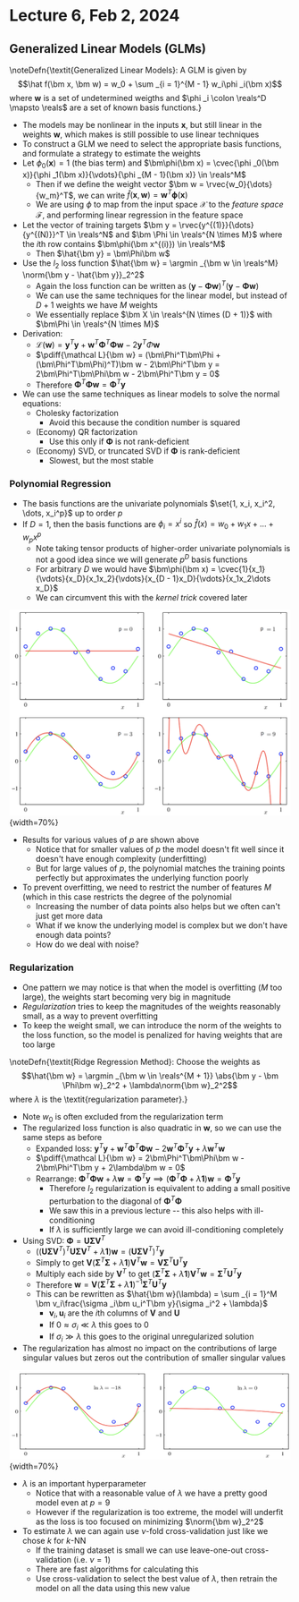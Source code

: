 # Lecture 6, Feb 2, 2024

## Generalized Linear Models (GLMs)

\noteDefn{\textit{Generalized Linear Models}: A GLM is given by $$\hat f(\bm x, \bm w) = w_0 + \sum _{i = 1}^{M - 1} w_i\phi _i(\bm x)$$where $\bm w$ is a set of undetermined weigths and $\phi _i \colon \reals^D \mapsto \reals$ are a set of known basis functions.}

* The models may be nonlinear in the inputs $\bm x$, but still linear in the weights $\bm w$, which makes is still possible to use linear techniques
* To construct a GLM we need to select the appropriate basis functions, and formulate a strategy to estimate the weights
* Let $\phi _0(\bm x) = 1$ (the bias term) and $\bm\phi(\bm x) = \cvec{\phi _0(\bm x)}{\phi _1(\bm x)}{\vdots}{\phi _{M - 1}(\bm x)} \in \reals^M$
	* Then if we define the weight vector $\bm w = \rvec{w_0}{\dots}{w_m}^T$, we can write $\hat f(\bm x, \bm w) = \bm w^T\bm\phi(\bm x)$
	* We are using $\phi$ to map from the input space $\mathcal X$ to the *feature space* $\mathcal F$, and performing linear regression in the feature space
* Let the vector of training targets $\bm y = \rvec{y^{(1)}}{\dots}{y^{(N)}}^T \in \reals^N$ and $\bm \Phi \in \reals^{N \times M}$ where the $i$th row contains $\bm\phi(\bm x^{(i)}) \in \reals^M$
	* Then $\hat{\bm y} = \bm\Phi\bm w$
* Use the $l_2$ loss function $\hat{\bm w} = \argmin _{\bm w \in \reals^M} \norm{\bm y - \hat{\bm y}}_2^2$
	* Again the loss function can be written as $(\bm y - \bm\Phi\bm w)^T(\bm y - \bm\Phi\bm w)$
	* We can use the same techniques for the linear model, but instead of $D + 1$ weights we have $M$ weights
	* We essentially replace $\bm X \in \reals^{N \times (D + 1)}$ with $\bm\Phi \in \reals^{N \times M}$
* Derivation:
	* $\mathcal L(\bm w) = \bm y^T\bm y + \bm w^T\bm\Phi^T\bm\Phi\bm w - 2\bm y^T\Phi\bm w$
	* $\pdiff{\mathcal L}{\bm w} = (\bm\Phi^T\bm\Phi + (\bm\Phi^T\bm\Phi)^T)\bm w - 2\bm\Phi^T\bm y = 2\bm\Phi^T\bm\Phi\bm w - 2\bm\Phi^T\bm y = 0$
	* Therefore $\bm\Phi^T\bm\Phi\bm w = \bm\Phi^T\bm y$
* We can use the same techniques as linear models to solve the normal equations:
	* Cholesky factorization
		* Avoid this because the condition number is squared
	* (Economy) QR factorization
		* Use this only if $\bm\Phi$ is not rank-deficient
	* (Economy) SVD, or truncated SVD if $\bm\Phi$ is rank-deficient
		* Slowest, but the most stable

### Polynomial Regression

* The basis functions are the univariate polynomials $\set{1, x_i, x_i^2, \dots, x_i^p}$ up to order $p$
* If $D = 1$, then the basis functions are $\phi _i = x^i$ so $\hat f(x) = w_0 + w_1x + \dots + w_px^p$
	* Note taking tensor products of higher-order univariate polynomials is not a good idea since we will generate $p^D$ basis functions
	* For arbitrary $D$ we would have $\bm\phi(\bm x) = \cvec{1}{x_1}{\vdots}{x_D}{x_1x_2}{\vdots}{x_{D - 1}x_D}{\vdots}{x_1x_2\dots x_D}$
	* We can circumvent this with the *kernel trick* covered later

![1D polynomial regression for various values of $p$. (Note $M = p + 1$.)](./imgs/lec6_1.png){width=70%}

* Results for various values of $p$ are shown above
	* Notice that for smaller values of $p$ the model doesn't fit well since it doesn't have enough complexity (underfitting)
	* But for large values of $p$, the polynomial matches the training points perfectly but approximates the underlying function poorly
* To prevent overfitting, we need to restrict the number of features $M$ (which in this case restricts the degree of the polynomial
	* Increasing the number of data points also helps but we often can't just get more data
	* What if we know the underlying model is complex but we don't have enough data points?
	* How do we deal with noise?

### Regularization

* One pattern we may notice is that when the model is overfitting ($M$ too large), the weights start becoming very big in magnitude
* *Regularization* tries to keep the magnitudes of the weights reasonably small, as a way to prevent overfitting
* To keep the weight small, we can introduce the norm of the weights to the loss function, so the model is penalized for having weights that are too large

\noteDefn{\textit{Ridge Regression Method}: Choose the weights as $$\hat{\bm w} = \argmin _{\bm w \in \reals^{M + 1}} \abs{\bm y - \bm \Phi\bm w}_2^2 + \lambda\norm{\bm w}_2^2$$where $\lambda$ is the \textit{regularization parameter}.}

* Note $w_0$ is often excluded from the regularization term
* The regularized loss function is also quadratic in $\bm w$, so we can use the same steps as before
	* Expanded loss: $\bm y^T\bm y + \bm w^T\bm\Phi^T\bm\Phi\bm w - 2\bm w^T\bm\Phi^T\bm y + \lambda\bm w^T\bm w$
	* $\pdiff{\mathcal L}{\bm w} = 2\bm\Phi^T\bm\Phi\bm w - 2\bm\Phi^T\bm y + 2\lambda\bm w = 0$
	* Rearrange: $\bm\Phi^T\bm\Phi\bm w + \lambda\bm w = \bm\Phi^T\bm y \implies (\bm\Phi^T\bm\Phi + \lambda\bm 1)\bm w = \bm\Phi^T\bm y$
		* Therefore $l_2$ regularization is equivalent to adding a small positive perturbation to the diagonal of $\bm\Phi^T\bm\Phi$
		* We saw this in a previous lecture -- this also helps with ill-conditioning
		* If $\lambda$ is sufficiently large we can avoid ill-conditioning completely
* Using SVD: $\bm\Phi = \bm U\bm\Sigma\bm V^T$
	* $((\bm U\bm\Sigma\bm V^T)^T\bm U\bm\Sigma\bm V^T + \lambda\bm 1)\bm w = (\bm U\bm\Sigma\bm V^T)^T\bm y$
	* Simply to get $\bm V(\bm\Sigma^T\bm\Sigma + \lambda\bm 1)\bm V^T\bm w = \bm V\bm\Sigma^T\bm U^T\bm y$
	* Multiply each side by $\bm V^T$ to get $(\bm\Sigma^T\bm\Sigma + \lambda\bm 1)\bm V^T\bm w = \bm\Sigma^T\bm U^T\bm y$
	* Therefore $\bm w = \bm V(\bm\Sigma^T\bm\Sigma + \lambda\bm 1)^{-1}\bm\Sigma^T\bm U^T\bm y$
	* This can be rewritten as $\hat{\bm w}(\lambda) = \sum _{i = 1}^M \bm v_i\frac{\sigma _i\bm u_i^T\bm y}{\sigma _i^2 + \lambda}$
		* $\bm v_i, \bm u_i$ are the $i$th columns of $\bm V$ and $\bm U$
		* If $0 \approx \sigma _i \ll \lambda$ this goes to 0
		* If $\sigma _i \gg \lambda$ this goes to the original unregularized solution
* The regularization has almost no impact on the contributions of large singular values but zeros out the contribution of smaller singular values

![The same polynomial regression from above for $p = 9$, with different values of $\lambda$.](./imgs/lec6_2.png){width=70%}

* $\lambda$ is an important hyperparameter
	* Notice that with a reasonable value of $\lambda$ we have a pretty good model even at $p = 9$
	* However if the regularization is too extreme, the model will underfit as the loss is too focused on minimizing $\norm{\bm w}_2^2$
* To estimate $\lambda$ we can again use $\nu$-fold cross-validation just like we chose $k$ for $k$-NN
	* If the training dataset is small we can use leave-one-out cross-validation (i.e. $\nu = 1$)
	* There are fast algorithms for calculating this
	* Use cross-validation to select the best value of $\lambda$, then retrain the model on all the data using this new value

